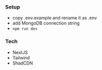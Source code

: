 ### Setup

- copy .env.example and rename it as .env
- add MongoDB connection string
- `npm run dev`


### Tech
- NextJS
- Tailwind
- ShadCDN
